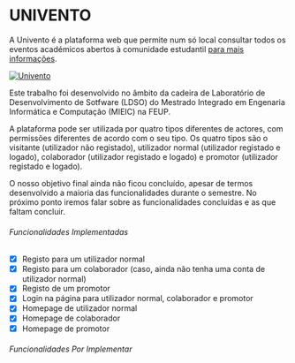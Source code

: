 # UNIVENTO

A Univento é a plataforma web que permite num só local consultar todos os eventos académicos abertos à comunidade estudantil [para mais informações](https://github.com/SofiaReis/ldso-univento/wiki/1.-Vis%C3%A3o-do-Projeto).

[![Univento](https://github.com/SofiaReis/ldso-univento/blob/master/%20Documentation/univento.png)](https://vimeo.com/150925852)

Este trabalho foi desenvolvido no âmbito da cadeira de Laboratório de Desenvolvimento de Sotfware (LDSO) do Mestrado Integrado em Engenaria Informática e Computação (MIEIC) na FEUP. 

A plataforma pode ser utilizada por quatro tipos diferentes de actores, com permissões diferentes de acordo com o seu tipo. Os quatro tipos são o visitante (utilizador não registado), utilizador normal (utilizador registado e logado), colaborador (utilizador registado e logado) e promotor (utilizador registado e logado).

O nosso objetivo final ainda não ficou concluído, apesar de termos desenvolvido a maioria das funcionalidades durante o semestre. No próximo ponto iremos falar sobre as funcionalidades concluídas e as que faltam concluir.

###### Funcionalidades Implementadas

* [x] Registo para um utilizador normal
* [x] Registo para um colaborador (caso, ainda não tenha uma conta de utilizador normal)
* [x] Registo de um promotor
* [x] Login na página para utilizador normal, colaborador e promotor
* [x] Homepage de utilizador normal
* [x] Homepage de colaborador
* [x] Homepage de promotor

###### Funcionalidades Por Implementar
